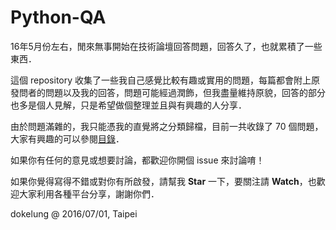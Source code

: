 # Python-QA

16年5月份左右，閒來無事開始在技術論壇回答問題，回答久了，也就累積了一些東西．

這個 repository 收集了一些我自己感覺比較有趣或實用的問題，每篇都會附上原發問者的問題以及我的回答，問題可能經過潤飾，但我盡量維持原貌，回答的部分也多是個人見解，只是希望做個整理並且與有興趣的人分享．

由於問題滿雜的，我只能憑我的直覺將之分類歸檔，目前一共收錄了 70 個問題，大家有興趣的可以參閱[目錄](contents.md)．

如果你有任何的意見或想要討論，都歡迎你開個 issue 來討論唷！

如果你覺得寫得不錯或對你有所啟發，請幫我 **Star** 一下，要關注請 **Watch**，也歡迎大家利用各種平台分享，謝謝你們．

dokelung @ 2016/07/01, Taipei
